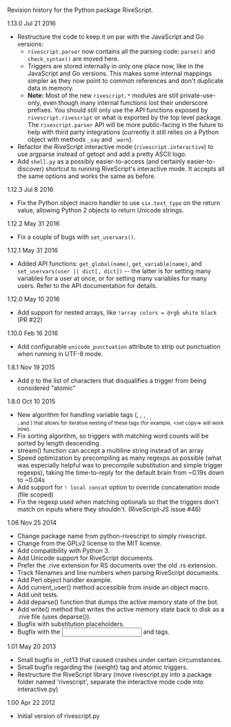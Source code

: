 Revision history for the Python package RiveScript.

1.13.0  Jul 21 2016
  - Restructure the code to keep it on par with the JavaScript and Go versions:
    - `rivescript.parser` now contains all the parsing code:
      `parse()` and `check_syntax()` are moved here.
    - Triggers are stored internally in only one place now, like in the
      JavaScript and Go versions. This makes some internal mappings simpler as
      they now point to common references and don't duplicate data in memory.
    - **Note:** Most of the new `rivescript.*` modules are still
      private-use-only, even though many internal functions lost their
      underscore prefixes. You should still only use the API functions exposed
      by `rivescript.rivescript` or what is exported by the top level package.
      The `rivescript.parser` API will be more public-facing in the future to
      help with third party integrations (currently it still relies on a Python
      object with methods `_say` and `_warn`).
  - Refactor the RiveScript interactive mode (`rivescript.interactive`) to use
    argparse instead of getopt and add a pretty ASCII logo.
  - Add `shell.py` as a possibly easier-to-access (and certainly
    easier-to-discover) shortcut to running RiveScript's interactive mode.
    It accepts all the same options and works the same as before.

1.12.3  Jul 8 2016
  - Fix the Python object macro handler to use `six.text_type` on the return
    value, allowing Python 2 objects to return Unicode strings.

1.12.2  May 31 2016
  - Fix a couple of bugs with `set_uservars()`.

1.12.1  May 31 2016
  - Added API functions: `get_global(name)`, `get_variable(name)`, and
    `set_uservars(user || dict[, dict])` -- the latter is for setting many
    variables for a user at once, or for setting many variables for many users.
    Refer to the API documentation for details.

1.12.0  May 10 2016
  - Add support for nested arrays, like `!array colors = @rgb white black`
    (PR #22)

1.10.0  Feb 16 2016
  - Add configurable `unicode_punctuation` attribute to strip out punctuation
    when running in UTF-8 mode.

1.8.1  Nov 19 2015
  - Add `@` to the list of characters that disqualifies a trigger from being
    considered "atomic"

1.8.0  Oct 10 2015
  - New algorithm for handling variable tags (<get>, <set>, <add>, <sub>,
    <mult>, <div>, <bot> and <env>) that allows for iterative nesting of
    these tags (for example, <set copy=<get orig>> will work now).
  - Fix sorting algorithm, so triggers with matching word counts will be
    sorted by length descending.
  - stream() function can accept a multiline string instead of an array
  - Speed optimization by precompiling as many regexps as possible (what was
    especially helpful was to precompile substitution and simple trigger
    regexps), taking the time-to-reply for the default brain from ~0.19s down
    to ~0.04s
  - Add support for `! local concat` option to override concatenation mode
    (file scoped)
  - Fix the regexp used when matching optionals so that the triggers don't match
    on inputs where they shouldn't. (RiveScript-JS issue #46)

1.06  Nov 25 2014
  - Change package name from python-rivescript to simply rivescript.
  - Change from the GPLv2 license to the MIT license.
  - Add compatibility with Python 3.
  - Add Unicode support for RiveScript documents.
  - Prefer the .rive extension for RS documents over the old .rs extension.
  - Track filenames and line numbers when parsing RiveScript documents.
  - Add Perl object handler example.
  - Add current_user() method accessible from inside an object macro.
  - Add unit tests.
  - Add deparse() function that dumps the active memory state of the bot.
  - Add write() method that writes the active memory state back to disk as a
    .rive file (uses deparse()).
  - Bugfix with substitution placeholders.
  - Bugfix with the <input> and <reply> tags.

1.01  May 20 2013
  - Small bugfix in _rot13 that caused crashes under certain circumstances.
  - Small bugfix regarding the {weight} tag and atomic triggers.
  - Restructure the RiveScript library (move rivescript.py into a package
    folder named 'rivescript', separate the interactive mode code into
    interactive.py)

1.00  Apr 22 2012
  - Initial version of rivescript.py
